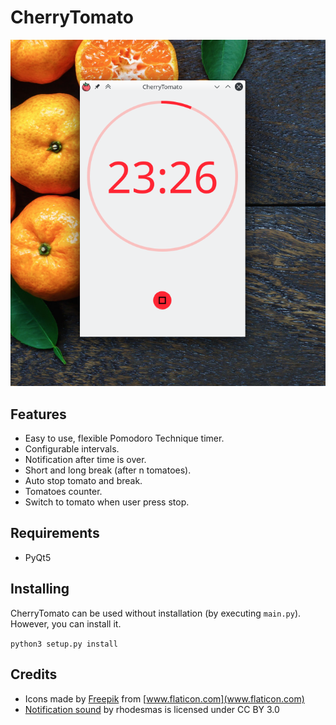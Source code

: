 # CherryTomato

![Screenshot](assets/Screenshot_20191211_004536.png)

## Features

* Easy to use, flexible Pomodoro Technique timer.
* Configurable intervals.
* Notification after time is over.
* Short and long break (after n tomatoes).
* Auto stop tomato and break.
* Tomatoes counter.
* Switch to tomato when user press stop.

## Requirements

* PyQt5

## Installing

CherryTomato can be used without installation (by executing `main.py`). However, you can install it.

`python3 setup.py install`


## Credits

* Icons made by [Freepik](https://www.flaticon.com/authors/freepik) from [www.flaticon.com](www.flaticon.com)
* [Notification sound](https://freesound.org/people/rhodesmas/sounds/342755/) by rhodesmas is licensed under CC BY 3.0  
